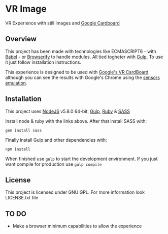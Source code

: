 # VR Image

VR Experience with still images and [Google Cardboard](https://www.google.com/get/cardboard/)

## Overview

This project has been made with technologies like ECMASCRIPT6 - with [Babel](https://babeljs.io/) - or [Browserify](http://browserify.org/) to handle modules. All tied togheter with [Gulp](http://gulpjs.com/).
To use it just follow installation instructions.

This experience is designed to be used with [Google's VR CardBoard](https://www.google.com/get/cardboard/) although you can see the results with Google's Chrome using the [sensors emulation](https://developers.google.com/web/tools/chrome-devtools/iterate/device-mode/device-input-and-sensors). 

## Installation

This project uses [NodeJS](http://nodejs.org) v5.8.0 64-bit, [Gulp](http://gulpjs.com/), [Ruby](http://rubyinstaller.org/) & [SASS](http://sass-lang.com/)

Install node & ruby with the links above. After that install SASS with:

```
gem install sass
```

Finally install Gulp and other dependencies with:

```
npm install
```

When finished use `gulp` to start the development environment. If you just want compile for production use `gulp compile` 

## License

This project is licensed under GNU GPL. For more information look LICENSE.txt file 

## TO DO

* Make a browser minimum capabilities to allow the experience
